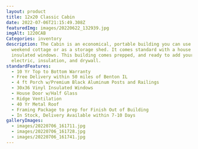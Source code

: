 ```yaml
---
layout: product
title: 12x20 Classic Cabin
date: 2022-07-06T21:15:49.308Z
featuredImg: images/20220622_132939.jpg
imgAlt: 1220CAB
Categories: inventory
description: The Cabin is an economical, portable building you can use as a
  weekend cottage or as a storage shed. It comes standard with a house door and
  insulated windows. This building comes prepped, and ready to add your own
  electric, insulation, and drywall.
standardFeatures:
  - 10 Yr Top to Bottom Warranty
  - Free Delivery within 50 miles of Benton IL
  - 4 ft Porch w/Premium Black Aluminum Posts and Railings
  - 30x36 Vinyl Insulated Windows
  - House Door w/Half Glass
  - Ridge Ventilation
  - 40 Yr Metal Roof
  - Framing Package to prep for Finish Out of Building
  - In Stock, Delivery Available within 7-10 Days
galleryImages:
  - images/20220706_161711.jpg
  - images/20220706_161728.jpg
  - images/20220706_161741.jpg
---
```

